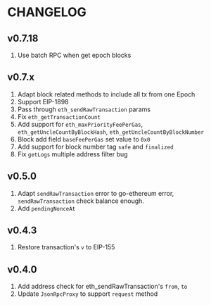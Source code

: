 # CHANGELOG

## v0.7.18

1. Use batch RPC when get epoch blocks

## v0.7.x

1. Adapt block related methods to include all tx from one Epoch
2. Support EIP-1898
3. Pass through `eth_sendRawTransaction` params
4. Fix `eth_getTransactionCount`
5. Add support for `eth_maxPriorityFeePerGas`, `eth_getUncleCountByBlockHash`, `eth_getUncleCountByBlockNumber`
6. Block add field `baseFeePerGas` set value to `0x0`
7. Add support for block number tag `safe` and `finalized`
8. Fix `getLogs` multiple address filter bug

## v0.5.0

1. Adapt `sendRawTransaction` error to go-ethereum error, `sendRawTransaction` check balance enough.
2. Add `pendingNonceAt`

## v0.4.3

1. Restore transaction's `v` to EIP-155

## v0.4.0

1. Add address check for eth_sendRawTransaction's `from`, `to`
2. Update `JsonRpcProxy` to support `request` method
